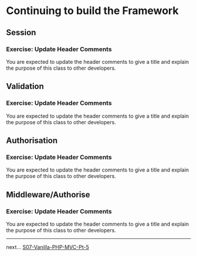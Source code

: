 

# Continuing to build the Framework


## Session





### Exercise: Update Header Comments

You are expected to update the header comments to give a title and explain the purpose of this class to other developers.

## Validation




### Exercise: Update Header Comments

You are expected to update the header comments to give a title and explain the purpose of this class to other developers.

## Authorisation



### Exercise: Update Header Comments

You are expected to update the header comments to give a title and explain the purpose of this class to other developers.

## Middleware/Authorise





### Exercise: Update Header Comments

You are expected to update the header comments to give a title and explain the purpose of this class to other developers.


---

next... [S07-Vanilla-PHP-MVC-Pt-5](session-07/S07-Vanilla-PHP-MVC-Pt-5.md)
